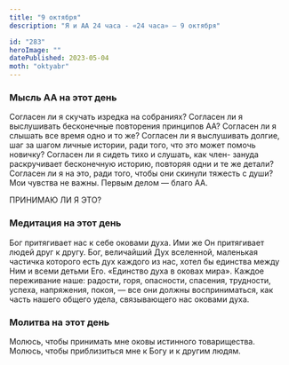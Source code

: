 ```yaml
---
title: "9 октября"
description: "Я и АА 24 часа - «24 часа» — 9 октября"

id: "283"
heroImage: ""
datePublished: 2023-05-04
moth: "oktyabr"
---
```


### Мысль АА на этот день

Согласен ли я скучать изредка на собраниях? Согласен ли я выслушивать
бесконечные повторения принципов АА? Согласен ли я слышать все время одно и то
же? Согласен ли я выслушивать долгие, шаг за шагом личные истории, ради того,
что это может помочь новичку? Согласен ли я сидеть тихо и слушать, как член-
зануда раскручивает бесконечную историю, повторяя одни и те же детали?
Согласен ли я на это, ради того, чтобы они скинули тяжесть с души? Мои чувства
не важны. Первым делом — благо АА.

ПРИНИМАЮ ЛИ Я ЭТО?

### Медитация на этот день

Бог притягивает нас к себе оковами духа. Ими же Он притягивает людей друг к
другу. Бог, величайший Дух вселенной, маленькая частичка которого есть дух
каждого из нас, хотел бы единства между Ним и всеми детьми Его. «Единство духа
в оковах мира». Каждое переживание наше: радости, горя, опасности, спасения,
трудности, успеха, напряжения, покоя, — все они должны восприниматься, как
часть нашего общего удела, связывающего нас оковами духа.

### Молитва на этот день

Молюсь, чтобы принимать мне оковы истинного товарищества. Молюсь, чтобы
приблизиться мне к Богу и к другим людям.
